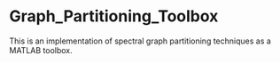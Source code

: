 # Graph_Partitioning_Toolbox
This is an implementation of spectral graph partitioning techniques as a MATLAB toolbox.
